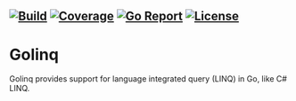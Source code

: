 [![Build](https://github.com/leonests/golinq/workflows/CI/badge.svg)](https://github.com/leonests/golinq/actions?query=workflow)
[![Coverage](https://codecov.io/gh/leonests/golinq/branch/main/graphs/badge.svg?branch=main)](https://codecov.io/gh/leonests/golinq)
[![Go Report](https://goreportcard.com/badge/github.com/leonests/golinq)](https://goreportcard.com/report/github.com/leonests/golinq)
[![License](https://img.shields.io/badge/License-BSD_3--Clause-blue.svg)](https://opensource.org/licenses/BSD-3-Clause)
------
# Golinq

Golinq provides support for language integrated query (LINQ) in Go, like C# LINQ.

